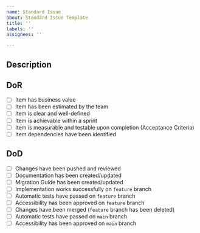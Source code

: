 ```yaml
---
name: Standard Issue
about: Standard Issue Template
title: ''
labels: ''
assignees: ''

---
```


## Description

## DoR
- [ ] Item has business value
- [ ] Item has been estimated by the team
- [ ] Item is clear and well-defined
- [ ] Item is achievable within a sprint
- [ ] Item is measurable and testable upon completion (Acceptance Criteria)
- [ ] Item dependencies have been identified

## DoD
- [ ] Changes have been pushed and reviewed
- [ ] Documentation has been created/updated
- [ ] Migration Guide has been created/updated
- [ ] Implementation works successfully on `feature` branch
- [ ] Automatic tests have passed on `feature` branch
- [ ] Accessibility has been approved on `feature` branch
- [ ] Changes have been merged (`feature` branch has been deleted)
- [ ] Automatic tests have passed on `main` branch
- [ ] Accessibility has been approved on `main` branch
